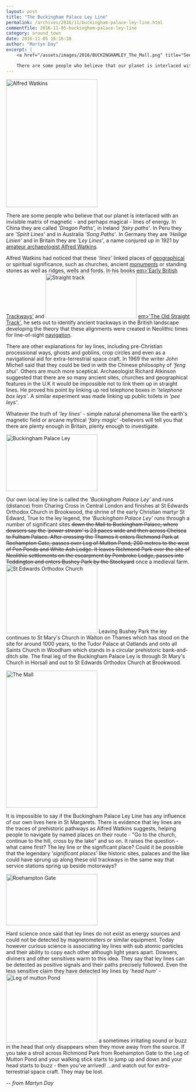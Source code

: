 ```yaml
---
layout: post
title: "The Buckingham Palace Ley Line"
permalink: /archives/2016/11/buckingham-palace-ley-line.html
commentfile: 2016-11-05-buckingham-palace-ley-line
category: around_town
date: 2016-11-05 16:16:10
author: "Martyn Day"
excerpt: |
    <a href="/assets/images/2016/BUCKINGHAMLEY_The_Mall.png" title="See larger version of - The Mall"><img src="/assets/images/2016/BUCKINGHAMLEY_The_Mall_thumb.png" width="150" height="224" alt="The Mall" class="photo right" /></a>

    There are some people who believe that our planet is interlaced with an invisible matrix of magnetic - and perhaps magical - lines of energy. In China they are called  <em>'Dragon Paths'</em>, in Ireland  <em>'fairy paths'</em>.  In Peru they are  <em>'Spirit Lines'</em> and in Australia  <em>'Song Paths'</em>. In Germany they are  <em>'Heilige Linien'</em> and in Britain they are  <em>'Ley Lines'</em>, a name conjured up in 1921 by amateur archaeologist Alfred Watkins.
---
```


<a href="/assets/images/2016/BUCKINGHAMLEY_Alfred_Watkins.jpg" title="See larger version of - Alfred Watkins"><img src="/assets/images/2016/BUCKINGHAMLEY_Alfred_Watkins_thumb.jpg" width="250" height="349" alt="Alfred Watkins" class="photo right" /></a>

There are some people who believe that our planet is interlaced with an invisible matrix of magnetic - and perhaps magical - lines of energy. In China they are called <em>'Dragon Paths'</em>, in Ireland <em>'fairy paths'</em>. In Peru they are <em>'Spirit Lines'</em> and in Australia <em>'Song Paths'</em>. In Germany they are <em>'Heilige Linien'</em> and in Britain they are <em>'Ley Lines'</em>, a name conjured up in 1921 by [amateur archaeologist Alfred Watkins](https://en.wikipedia.org/wiki/Archaeologist).

Alfred Watkins had noticed that these <em>'lines'</em> linked places of [geographical](https://en.wikipedia.org/wiki/Geography) or spiritual significance, such as churches, ancient [monuments](https://en.wikipedia.org/wiki/Monument) or standing stones as well as ridges, wells and fords. In his books <span style="text-align:left;">[em&gt;'Early British Trackways'</em>](https://en.wikipedia.org/w/index.php?title=Early_British_Trackways&action=edit&redlink=1)</span> and <a href="/assets/images/2016/BUCKINGHAMLEY_Straight_track_2.jpg" title="See larger version of - Straight track"><img src="/assets/images/2016/BUCKINGHAMLEY_Straight_track_2_thumb.jpg" width="250" height="122" alt="Straight track" class="photo right" /></a> <span style="text-align:left;">[em&gt;'The Old Straight Track'</em>](https://en.wikipedia.org/wiki/The_Old_Straight_Track)</span>, he sets out to identify ancient trackways in the British landscape developing the theory that these alignments were created in Neolithic times for line-of-sight [navigation](https://en.wikipedia.org/wiki/Navigation).

There are other explanations for ley lines, including pre-Christian processional ways, ghosts and goblins, crop circles and even as a navigational aid for extra-terrestrial space craft. In 1969 the writer John Michell said that they could be tied in with the Chinese philosophy of <em>'feng shui'</em>. Others are much more sceptical. Archaeologist Richard Atkinson suggested that there are so many ancient sites, churches and geographical features in the U.K it would be impossible not to link them up in straight lines. He proved his point by linking up red telephone boxes in <em>'telephone box leys'</em>. A similar experiment was made linking up public toilets in <em>'pee leys'</em>.

Whatever the truth of <em>'ley lines'</em> - simple natural phenomena like the earth's magnetic field or arcane mythical <em>'fairy magic'</em> -believers will tell you that there are plenty enough in Britain, plenty enough to investigate.

<a href="/assets/images/2016/BUCKINGHAMLEY_Buckingham_Palace_Ley_line.png" title="See larger version of - Buckingham Palace Ley"><img src="/assets/images/2016/BUCKINGHAMLEY_Buckingham_Palace_Ley_line_thumb.png" width="250" height="155" alt="Buckingham Palace Ley" class="photo right" /></a>

Our own local ley line is called the <em>'Buckingham Palace Ley'</em> and runs (distance) from Charing Cross in Central London and finishes at St Edwards Orthodox Church in Brookwood, the shrine of the early Christian martyr St Edward, True to the ley legend, the <em>'Buckingham Palace Ley'</em> runs through a number of significant sites ~~down the Mall to Buckingham Palace, where dowsers say the <em>'power stream'</em> is 23 paces wide and then across Chelsea to Fulham Palace. After crossing the Thames it enters Richmond Park at Roehampton Gate, passes over Leg of Mutton Pond, 200 metres to the west of Pen Ponds and White Ash Lodge. It leaves Richmond Park over the site of Neolithic settlements on the escarpment by Pembroke Lodge, passes into Teddington and enters Bushey Park by the Stockyard~~ once a medieval farm. <a href="/assets/images/2016/BUCKINGHAMLEY_St_Edwards_Orthodox_Church.jpg" title="See larger version of - St Edwards Orthodox Church"><img src="/assets/images/2016/BUCKINGHAMLEY_St_Edwards_Orthodox_Church_thumb.jpg" width="250" height="187" alt="St Edwards Orthodox Church" class="photo right" /></a> Leaving Bushey Park the ley continues to St Mary's Church in Walton on Thames which has stood on the site for around 1000 years, to the Tudor Palace at Oatlands and onto all Saints Church in Woodham which stands in a circular prehistoric bank-and-ditch site. The final leg of the Buckingham Palace Ley is through St Mary's Church in Horsall and out to St Edwards Orthodox Church at Brookwood.

<a href="/assets/images/2016/BUCKINGHAMLEY_The_Mall.png" title="See larger version of - The Mall"><img src="/assets/images/2016/BUCKINGHAMLEY_The_Mall_thumb.png" width="250" height="374" alt="The Mall" class="photo right" /></a>

It is impossible to say if the Buckingham Palace Ley Line has any influence of our own lives here in St Margarets. There is evidence that ley lines are the traces of prehistoric pathways as Alfred Watkins suggests, helping people to navigate by named places on their route - "Go to the church, continue to the hill, cross by the lake" and so on. It raises the question - what came first? The ley line or the significant place? Could it be possible that the legendary <em>'significant places'</em> like historic sites, palaces and the like could have sprung up along these old trackways in the same way that service stations spring up beside motorways?

<a href="/assets/images/2016/BUCKINGHAMLEY_Roehampton_Gate.jpg" title="See larger version of - Roehampton Gate"><img src="/assets/images/2016/BUCKINGHAMLEY_Roehampton_Gate_thumb.jpg" width="250" height="140" alt="Roehampton Gate" class="photo right" /></a>

Hard science once said that ley lines do not exist as energy sources and could not be detected by magnetometers or similar equipment. Today however curious science is associating ley lines with sub atomic particles and their ability to copy each other although light years apart. Dowsers, diviners and other sensitives warm to this idea. They say that ley lines can be detected as positive signals and their paths precisely followed. Even the less sensitive claim they have detected ley lines by <em>'head hum'</em> - <a href="/assets/images/2016/BUCKINGHAMLEY_Leg_of_mutton_Pond.jpg" title="See larger version of - Leg of mutton Pond"><img src="/assets/images/2016/BUCKINGHAMLEY_Leg_of_mutton_Pond_thumb.jpg" width="250" height="187" alt="Leg of mutton Pond" class="photo right" /></a> a sometimes irritating sound or buzz in the head that only disappears when they move away from the source. If you take a stroll across Richmond Park from Roehampton Gate to the Leg of Mutton Pond and your walking stick starts to jump up and down and your head starts to buzz - then you've arrived! ...and watch out for extra-terrestrial space craft. They may be lost.

<cite>-- from Martyn Day</cite>

